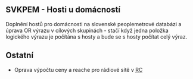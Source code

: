 ﻿---
categories: [fenix]
layout: fenix
---
## SVKPEM - Hosti u domácností
Doplnění hostů pro domácnosti na slovenské peoplemetrové databázi a úprava OR výrazu v cílových skupinách - stačí když jedna položka logického výrazu je počítána s hosty a bude se s hosty počítat celý výraz.


## Ostatní
<ul>
	<li>Oprava výpočtu ceny a reache pro rádiové sítě v <abbr title="Reachové křivky">RC</abbr></li>
</ul>
